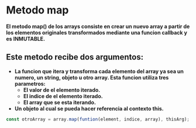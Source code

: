 # Metodo map

**El metodo map() de los arrays consiste en crear un nuevo array a partir de los elementos originales transformados mediante una funcion callback y es INMUTABLE.**

## Este metodo recibe dos argumentos: 

- **La funcion que itera y transforma cada elemento del array ya sea un numero, un string, objeto u otro array. Esta funcion utiliza tres parametros:**
	- **El valor de el elemento iterado.**
	- **El indice de el elemento iterado.**
	- **El array que se esta iterando.**
- **Un objeto al cual se pueda hacer referencia al contexto this.**

```javascript
const otroArray = array.map(funtion(element, indice, array), thisArg);
```
